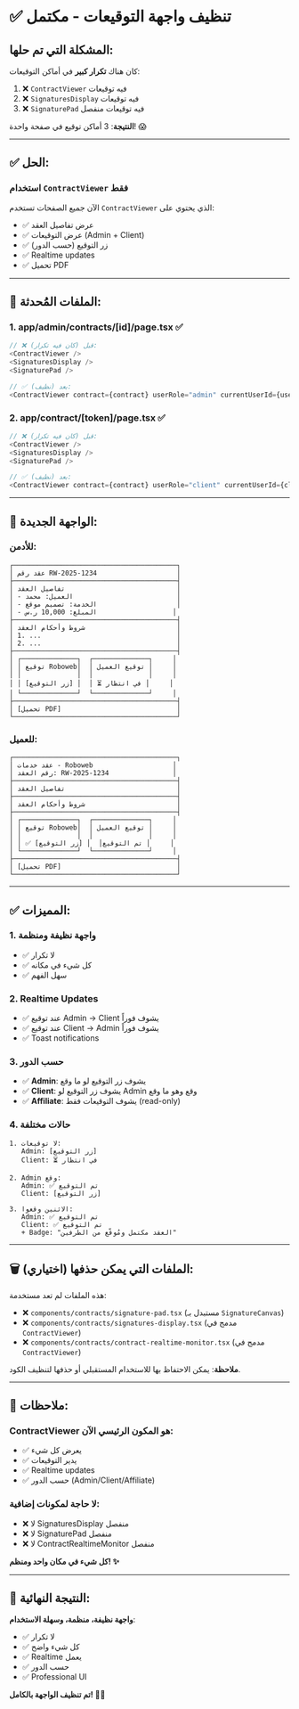 # ✅ تنظيف واجهة التوقيعات - مكتمل

## المشكلة التي تم حلها:
كان هناك **تكرار كبير** في أماكن التوقيعات:
1. ❌ `ContractViewer` فيه توقيعات
2. ❌ `SignaturesDisplay` فيه توقيعات  
3. ❌ `SignaturePad` فيه توقيعات منفصل

**النتيجة**: 3 أماكن توقيع في صفحة واحدة! 😱

---

## ✅ الحل:

### **استخدام `ContractViewer` فقط**
الآن جميع الصفحات تستخدم `ContractViewer` الذي يحتوي على:
- ✅ عرض تفاصيل العقد
- ✅ عرض التوقيعات (Admin + Client)
- ✅ زر التوقيع (حسب الدور)
- ✅ Realtime updates
- ✅ تحميل PDF

---

## 📁 الملفات المُحدثة:

### **1. app/admin/contracts/[id]/page.tsx** ✅
```typescript
// ❌ قبل (كان فيه تكرار):
<ContractViewer />
<SignaturesDisplay />
<SignaturePad />

// ✅ بعد (نظيف):
<ContractViewer contract={contract} userRole="admin" currentUserId={user.id} />
```

### **2. app/contract/[token]/page.tsx** ✅
```typescript
// ❌ قبل (كان فيه تكرار):
<ContractViewer />
<SignaturesDisplay />
<SignaturePad />

// ✅ بعد (نظيف):
<ContractViewer contract={contract} userRole="client" currentUserId={clientUserId} />
```

---

## 🎨 الواجهة الجديدة:

### **للأدمن:**
```
┌─────────────────────────────────────────┐
│ عقد رقم RW-2025-1234                    │
├─────────────────────────────────────────┤
│ تفاصيل العقد                            │
│ - العميل: محمد                          │
│ - الخدمة: تصميم موقع                    │
│ - المبلغ: 10,000 ر.س                   │
├─────────────────────────────────────────┤
│ شروط وأحكام العقد                       │
│ 1. ...                                  │
│ 2. ...                                  │
├─────────────────────────────────────────┤
│ ┌──────────────┐  ┌──────────────┐     │
│ │ توقيع Roboweb│  │ توقيع العميل │     │
│ │              │  │              │     │
│ │ [زر التوقيع] │  │ ⏳ في انتظار │     │
│ └──────────────┘  └──────────────┘     │
├─────────────────────────────────────────┤
│ [تحميل PDF]                             │
└─────────────────────────────────────────┘
```

### **للعميل:**
```
┌─────────────────────────────────────────┐
│ عقد خدمات - Roboweb                    │
│ رقم العقد: RW-2025-1234                │
├─────────────────────────────────────────┤
│ تفاصيل العقد                            │
├─────────────────────────────────────────┤
│ شروط وأحكام العقد                       │
├─────────────────────────────────────────┤
│ ┌──────────────┐  ┌──────────────┐     │
│ │ توقيع Roboweb│  │ توقيع العميل │     │
│ │              │  │              │     │
│ │ ✅ تم التوقيع│  │ [زر التوقيع] │     │
│ └──────────────┘  └──────────────┘     │
├─────────────────────────────────────────┤
│ [تحميل PDF]                             │
└─────────────────────────────────────────┘
```

---

## ✅ المميزات:

### **1. واجهة نظيفة ومنظمة**
- ✅ لا تكرار
- ✅ كل شيء في مكانه
- ✅ سهل الفهم

### **2. Realtime Updates**
- ✅ عند توقيع Admin → Client يشوف فوراً
- ✅ عند توقيع Client → Admin يشوف فوراً
- ✅ Toast notifications

### **3. حسب الدور**
- ✅ **Admin**: يشوف زر التوقيع لو ما وقع
- ✅ **Client**: يشوف زر التوقيع لو Admin وقع وهو ما وقع
- ✅ **Affiliate**: يشوف التوقيعات فقط (read-only)

### **4. حالات مختلفة**
```
1. لا توقيعات:
   Admin: [زر التوقيع]
   Client: ⏳ في انتظار

2. Admin وقع:
   Admin: ✅ تم التوقيع
   Client: [زر التوقيع]

3. الاثنين وقعوا:
   Admin: ✅ تم التوقيع
   Client: ✅ تم التوقيع
   + Badge: "العقد مكتمل ومُوقّع من الطرفين"
```

---

## 🗑️ الملفات التي يمكن حذفها (اختياري):

هذه الملفات لم تعد مستخدمة:
- ❌ `components/contracts/signature-pad.tsx` (مستبدل بـ `SignatureCanvas`)
- ❌ `components/contracts/signatures-display.tsx` (مدمج في `ContractViewer`)
- ❌ `components/contracts/contract-realtime-monitor.tsx` (مدمج في `ContractViewer`)

**ملاحظة**: يمكن الاحتفاظ بها للاستخدام المستقبلي أو حذفها لتنظيف الكود.

---

## 📝 ملاحظات:

### **ContractViewer هو المكون الرئيسي الآن**:
- ✅ يعرض كل شيء
- ✅ يدير التوقيعات
- ✅ Realtime updates
- ✅ حسب الدور (Admin/Client/Affiliate)

### **لا حاجة لمكونات إضافية**:
- ❌ لا SignaturesDisplay منفصل
- ❌ لا SignaturePad منفصل
- ❌ لا ContractRealtimeMonitor منفصل

**كل شيء في مكان واحد ومنظم! ✨**

---

## 🎉 النتيجة النهائية:

**واجهة نظيفة، منظمة، وسهلة الاستخدام**:
- ✅ لا تكرار
- ✅ كل شيء واضح
- ✅ Realtime يعمل
- ✅ حسب الدور
- ✅ Professional UI

**تم تنظيف الواجهة بالكامل! 🚀✨**
